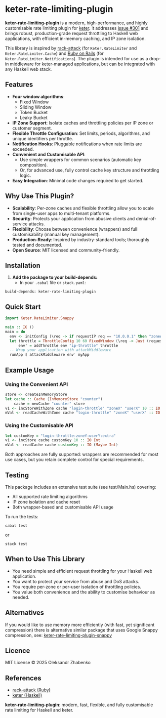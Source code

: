 # keter-rate-limiting-plugin

**keter-rate-limiting-plugin** is a modern, high-performance, and highly customisable rate limiting plugin for [keter](https://github.com/snoyberg/keter). It addresses [issue \#301](https://github.com/snoyberg/keter/issues/301) and brings robust, production-grade request throttling to Haskell web applications, with efficient in-memory caching, and IP zone isolation.

This library is inspired by [rack-attack](https://github.com/rack/rack-attack) (for `Keter.RateLimiter` and `Keter.RateLimiter.Cache`) and [Ruby on Rails](https://github.com/rails/rails) (for `Keter.RateLimiter.Notifications`). The plugin is intended for use as a drop-in middleware for keter-managed applications, but can be integrated with any Haskell web stack.

## Features

- **Four window algorithms**:
    - Fixed Window
    - Sliding Window
    - Token Bucket
    - Leaky Bucket
- **IP Zone Support**: Isolate caches and throttling policies per IP zone or customer segment.
- **Flexible Throttle Configuration**: Set limits, periods, algorithms, and unique identifiers per throttle.
- **Notification Hooks**: Pluggable notifications when rate limits are exceeded.
- **Convenient and Customisable API**:
    - Use simple wrappers for common scenarios (automatic key composition).
    - Or, for advanced use, fully control cache key structure and throttling logic.
- **Easy Integration**: Minimal code changes required to get started.


## Why Use This Plugin?

- **Scalability**: Per-zone caches and flexible throttling allow you to scale from single-user apps to multi-tenant platforms.
- **Security**: Protects your application from abusive clients and denial-of-service attacks.
- **Flexibility**: Choose between convenience (wrappers) and full customisability (manual key management).
- **Production-Ready**: Inspired by industry-standard tools; thoroughly tested and documented.
- **Open Source**: MIT licensed and community-friendly.


## Installation

1. **Add the package to your build-depends:**
    - In your `.cabal` file or `stack.yaml`:

```
build-depends: keter-rate-limiting-plugin
```

## Quick Start

```haskell
import Keter.RateLimiter.Snappy

main :: IO ()
main = do
  env <- initConfig (\req -> if requestIP req == "10.0.0.1" then "zoneA" else defaultIPZone)
  let throttle = ThrottleConfig 10 60 FixedWindow (\req -> Just (requestIP req))
      env' = addThrottle env "ip-throttle" throttle
  -- Wrap your application with attackMiddleware
  runApp $ attackMiddleware env' myApp
```


## Example Usage

### Using the Convenient API

```haskell
store <- createInMemoryStore
let cache :: Cache (InMemoryStore "counter")
    cache = newCache "counter" store
v1 <- incStoreWithZone cache "login-throttle" "zoneX" "userX" 10 :: IO Int
mVal <- readCacheWithZone cache "login-throttle" "zoneX" "userX" :: IO (Maybe Int)
```


### Using the Customisable API

```haskell
let customKey = "login-throttle:zoneY:userY:extra"
v1 <- incStore cache customKey 10 :: IO Int
mVal <- readCache cache customKey :: IO (Maybe Int)
```

Both approaches are fully supported: wrappers are recommended for most use cases, but you retain complete control for special requirements.

## Testing

This package includes an extensive test suite (see test/Main.hs) covering:

- All supported rate limiting algorithms
- IP zone isolation and cache reset
- Both wrapper-based and customisable API usage

To run the tests:

```
cabal test
```

or

```
stack test
```


## When to Use This Library

- You need simple and efficient request throttling for your Haskell web application.
- You want to protect your service from abuse and DoS attacks.
- You require per-zone or per-user isolation of throttling policies.
- You value both convenience and the ability to customise behaviour as needed.


## Alternatives

If you would like to use memory more efficiently (with fast, yet significant compression) there is alternative similar package that uses Google Snappy compression, see:
[keter-rate-limiting-plugin-snappy](https://github.com/Oleksandr-Zhabenko/keter-rate-limiting-plugin)

## Licence

MIT License © 2025 Oleksandr Zhabenko

## References

- [rack-attack (Ruby)](https://github.com/rack/rack-attack)
- [keter (Haskell)](https://github.com/snoyberg/keter)

**keter-rate-limiting-plugin**: modern, fast, flexible, and fully customisable rate limiting for Haskell and keter.

```
